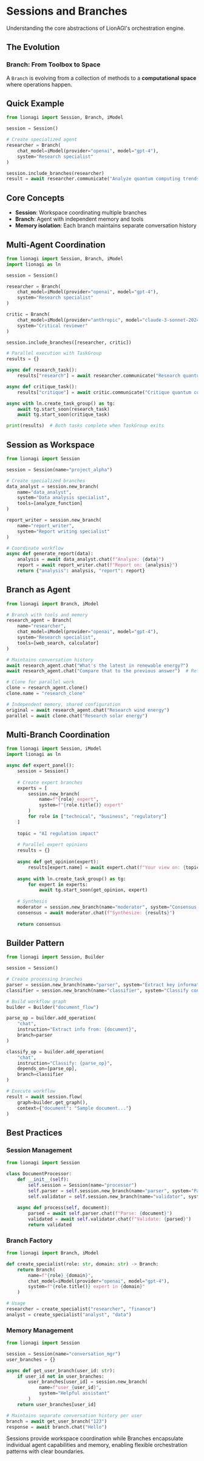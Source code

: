 # Sessions and Branches

Understanding the core abstractions of LionAGI's orchestration engine.

## The Evolution

### Branch: From Toolbox to Space

A `Branch` is evolving from a collection of methods to a **computational space** where operations happen.

## Quick Example

```python
from lionagi import Session, Branch, iModel

session = Session()

# Create specialized agent
researcher = Branch(
    chat_model=iModel(provider="openai", model="gpt-4"),
    system="Research specialist"
)

session.include_branches(researcher)
result = await researcher.communicate("Analyze quantum computing trends")
```

## Core Concepts

- **Session**: Workspace coordinating multiple branches
- **Branch**: Agent with independent memory and tools
- **Memory isolation**: Each branch maintains separate conversation history

## Multi-Agent Coordination

```python
from lionagi import Session, Branch, iModel
import lionagi as ln

session = Session()

researcher = Branch(
    chat_model=iModel(provider="openai", model="gpt-4"),
    system="Research specialist"
)

critic = Branch(
    chat_model=iModel(provider="anthropic", model="claude-3-sonnet-20240229"),
    system="Critical reviewer"
)

session.include_branches([researcher, critic])

# Parallel execution with TaskGroup
results = {}

async def research_task():
    results["research"] = await researcher.communicate("Research quantum computing")

async def critique_task():
    results["critique"] = await critic.communicate("Critique quantum computing risks")

async with ln.create_task_group() as tg:
    await tg.start_soon(research_task)
    await tg.start_soon(critique_task)

print(results)  # Both tasks complete when TaskGroup exits
```

## Session as Workspace

```python
from lionagi import Session

session = Session(name="project_alpha")

# Create specialized branches
data_analyst = session.new_branch(
    name="data_analyst",
    system="Data analysis specialist",
    tools=[analyze_function]
)

report_writer = session.new_branch(
    name="report_writer",
    system="Report writing specialist"
)

# Coordinate workflow
async def generate_report(data):
    analysis = await data_analyst.chat(f"Analyze: {data}")
    report = await report_writer.chat(f"Report on: {analysis}")
    return {"analysis": analysis, "report": report}
```

## Branch as Agent

```python
from lionagi import Branch, iModel

# Branch with tools and memory
research_agent = Branch(
    name="researcher",
    chat_model=iModel(provider="openai", model="gpt-4"),
    system="Research specialist",
    tools=[web_search, calculator]
)

# Maintains conversation history
await research_agent.chat("What's the latest in renewable energy?")
await research_agent.chat("Compare that to the previous answer")  # References history

# Clone for parallel work
clone = research_agent.clone()
clone.name = "research_clone"

# Independent memory, shared configuration
original = await research_agent.chat("Research wind energy")
parallel = await clone.chat("Research solar energy")
```

## Multi-Branch Coordination

```python
from lionagi import Session, iModel
import lionagi as ln

async def expert_panel():
    session = Session()
    
    # Create expert branches
    experts = [
        session.new_branch(
            name=f"{role}_expert",
            system=f"{role.title()} expert"
        )
        for role in ["technical", "business", "regulatory"]
    ]
    
    topic = "AI regulation impact"
    
    # Parallel expert opinions
    results = {}
    
    async def get_opinion(expert):
        results[expert.name] = await expert.chat(f"Your view on: {topic}")
    
    async with ln.create_task_group() as tg:
        for expert in experts:
            await tg.start_soon(get_opinion, expert)
    
    # Synthesis
    moderator = session.new_branch(name="moderator", system="Consensus builder")
    consensus = await moderator.chat(f"Synthesize: {results}")
    
    return consensus
```

## Builder Pattern

```python
from lionagi import Session, Builder

session = Session()

# Create processing branches
parser = session.new_branch(name="parser", system="Extract key information")
classifier = session.new_branch(name="classifier", system="Classify content")

# Build workflow graph
builder = Builder("document_flow")

parse_op = builder.add_operation(
    "chat",
    instruction="Extract info from: {document}",
    branch=parser
)

classify_op = builder.add_operation(
    "chat",
    instruction="Classify: {parse_op}",
    depends_on=[parse_op],
    branch=classifier
)

# Execute workflow
result = await session.flow(
    graph=builder.get_graph(),
    context={"document": "Sample document..."}
)
```

## Best Practices

### Session Management

```python
from lionagi import Session

class DocumentProcessor:
    def __init__(self):
        self.session = Session(name="processor")
        self.parser = self.session.new_branch(name="parser", system="Parse documents")
        self.validator = self.session.new_branch(name="validator", system="Validate data")
    
    async def process(self, document):
        parsed = await self.parser.chat(f"Parse: {document}")
        validated = await self.validator.chat(f"Validate: {parsed}")
        return validated
```

### Branch Factory

```python
from lionagi import Branch, iModel

def create_specialist(role: str, domain: str) -> Branch:
    return Branch(
        name=f"{role}_{domain}",
        chat_model=iModel(provider="openai", model="gpt-4"),
        system=f"{role.title()} expert in {domain}"
    )

# Usage
researcher = create_specialist("researcher", "finance")
analyst = create_specialist("analyst", "data")
```

### Memory Management

```python
from lionagi import Session

session = Session(name="conversation_mgr")
user_branches = {}

async def get_user_branch(user_id: str):
    if user_id not in user_branches:
        user_branches[user_id] = session.new_branch(
            name=f"user_{user_id}",
            system="Helpful assistant"
        )
    return user_branches[user_id]

# Maintains separate conversation history per user
branch = await get_user_branch("123")
response = await branch.chat("Hello")
```

Sessions provide workspace coordination while Branches encapsulate individual
agent capabilities and memory, enabling flexible orchestration patterns with
clear boundaries.
